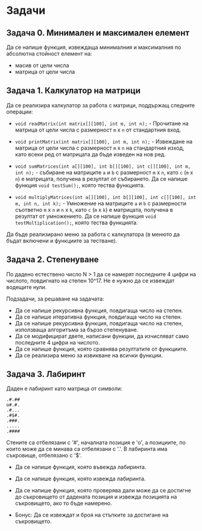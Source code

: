 # Задачи

## Задача 0. Минимален и максимален елемент

Да се напише функция, извеждаща минималния и максималния по абсолютна стойност елемент на:

- масив от цели числа
- матрица от цели числа

## Задача 1. Калкулатор на матрици

Да се реализира калкулатор за работа с матрици, поддържащ следните операции:

- `void readMatrix(int matrix[][100], int m, int n);` - Прочитане на матрица от цели числа с размерност `m` x `n` от стандартния вход.

- `void printMatrix(int matrix[][100], int m, int n);` - Извеждане на матрица от цели числа с размерност `m` x `n` на стандартния изход, като всеки ред от матрицата да бъде изведен на нов ред.

- `void sumMatrices(int a[][100], int b[][100], int c[][100], int m, int n);` - събиране на матриците `a` и `b` с размерност `m` x `n`, като `c` (`m` x `n`) е матрицата, получена в резултат от събирането. Да се напише функция `void testSum();`, която тества функцията.

- `void multiplyMatrices(int a[][100], int b[][100], int c[][100], int m, int n, int k);` - Умножение на матриците `a` и `b` с размерности съответно `m` x `n` и `n` x `k`, като `c` (`m` x `k`) е матрицата, получена в резултат от умножението. Да се напише функция `void testMultiplication();`, която тества функцията.

Да бъде реализирано меню за работа с калкулатора (в менюто да бъдат включени и функциите за тестване).


## Задача 2. Степенуване

По дадено естествено число N > 1 да се намерят последните 4 цифри на числото, повдигнато на степен 10^17.
Не е нужно да се извеждат водещите нули.

Подзадачи, за решаване на задачата:

- Да се напише рекурсивна функция, повдигаща число на степен.
- Да се напише итеративна функция, повдигаща число на степен.
- Да се напише рекурсивна функция, повдигаща число на степен, използваща алгоритъма за бързо степенуване.
- Да се модифицират двете, написани функции, да изчисляват само последните 4 цифри на числото.
- Да се напише функция, която сравнява резултатите от функциите.
- Да се реализира меню за извикване на всички функции.


## Задача 3. Лабиринт

Даден е лабиринт като матрица от символи:

	.#.##
	o#.#.
	.#...
	.#$#.
	.###.
	.....
	.####

Стените са отбелязани с '#', началната позиция е 'о', а позициите, по които може да се минава са отбелязани с '.'. 
В лабиринта има съкровище, отбелязано с '$'. 

- Да се напише функция, която въвежда лабиринта.

- Да се напише функция, която извежда лабиринта.

- Да се напише функция, която проверява дали може да се достигне до съкровището от дадената позиция 
и извежда позицията на съкровището, ако то бъде намерено.

- Бонус: Да се извеждат и броя на стъпките за достигане на съкровището.
